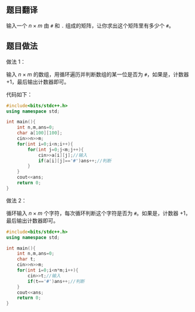 ## 题目翻译
输入一个 $n\times m$ 由 `#` 和 `.` 组成的矩阵，让你求出这个矩阵里有多少个 `#`。

## 题目做法
做法 $1$：

输入 $n\times m$ 的数组，用循环遍历并判断数组的某一位是否为 `#`，如果是，计数器 $+1$，最后输出计数器即可。

代码如下：
```cpp
#include<bits/stdc++.h>
using namespace std;

int main(){
	int n,m,ans=0;
	char a[100][100];
	cin>>n>>m;
	for(int i=0;i<n;i++){
		for(int j=0;j<m;j++){
	 		cin>>a[i][j];//输入
			if(a[i][j]=='#')ans++;//判断
		}
	}
	cout<<ans;
	return 0;
}
```

做法 $2$：

循环输入 $n\times m$ 个字符，每次循环判断这个字符是否为 `#`。如果是，计数器 $+1$，最后输出计数器即可。

```cpp
#include<bits/stdc++.h>
using namespace std;

int main(){
	int n,m,ans=0;
	char t;
	cin>>n>>m;
	for(int i=0;i<n*m;i++){
		cin>>t;//输入
		if(t=='#')ans++;//判断
	}
	cout<<ans;
	return 0;
}
```